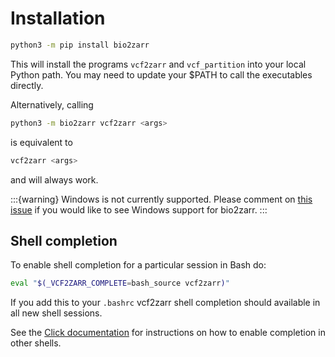 # Installation


```bash
python3 -m pip install bio2zarr
```

This will install the programs ``vcf2zarr`` and ``vcf_partition``
into your local Python path. You may need to update your $PATH to call the
executables directly.

Alternatively, calling
```bash
python3 -m bio2zarr vcf2zarr <args>
```
is equivalent to

```bash
vcf2zarr <args>
```
and will always work.


:::{warning}
Windows is not currently supported. Please comment on
[this issue](https://github.com/sgkit-dev/bio2zarr/issues/174) if you would
like to see Windows support for bio2zarr.
:::


## Shell completion

To enable shell completion for a particular session in Bash do:

```bash
eval "$(_VCF2ZARR_COMPLETE=bash_source vcf2zarr)"
```

If you add this to your ``.bashrc`` vcf2zarr shell completion should available
in all new shell sessions.

See the [Click documentation](https://click.palletsprojects.com/en/8.1.x/shell-completion/#enabling-completion)
for instructions on how to enable completion in other shells.
